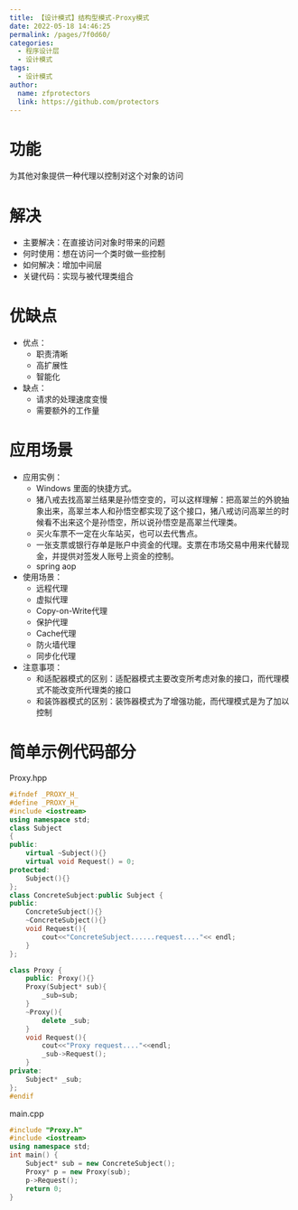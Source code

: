 ```yaml
---
title: 【设计模式】结构型模式-Proxy模式
date: 2022-05-18 14:46:25
permalink: /pages/7f0d60/
categories: 
  - 程序设计层
  - 设计模式
tags: 
  - 设计模式
author: 
  name: zfprotectors
  link: https://github.com/protectors
---
```

# 功能
为其他对象提供一种代理以控制对这个对象的访问
# 解决
- 主要解决：在直接访问对象时带来的问题
- 何时使用：想在访问一个类时做一些控制
- 如何解决：增加中间层
- 关键代码：实现与被代理类组合

# 优缺点
- 优点：
    - 职责清晰
    - 高扩展性
    - 智能化
- 缺点：
    - 请求的处理速度变慢
    - 需要额外的工作量

# 应用场景
- 应用实例：
    - Windows 里面的快捷方式。
    - 猪八戒去找高翠兰结果是孙悟空变的，可以这样理解：把高翠兰的外貌抽象出来，高翠兰本人和孙悟空都实现了这个接口，猪八戒访问高翠兰的时候看不出来这个是孙悟空，所以说孙悟空是高翠兰代理类。
    - 买火车票不一定在火车站买，也可以去代售点。 
    - 一张支票或银行存单是账户中资金的代理。支票在市场交易中用来代替现金，并提供对签发人账号上资金的控制。
    - spring aop
- 使用场景：
    - 远程代理
    - 虚拟代理
    - Copy-on-Write代理
    - 保护代理
    - Cache代理
    - 防火墙代理
    - 同步化代理
- 注意事项：
    - 和适配器模式的区别：适配器模式主要改变所考虑对象的接口，而代理模式不能改变所代理类的接口
    - 和装饰器模式的区别：装饰器模式为了增强功能，而代理模式是为了加以控制

# 简单示例代码部分

Proxy.hpp
```cpp
#ifndef _PROXY_H_ 
#define _PROXY_H_ 
#include <iostream>
using namespace std;
class Subject
{
public:
	virtual ~Subject(){}
	virtual void Request() = 0; 
protected:
	Subject(){}
};
class ConcreteSubject:public Subject {
public:
	ConcreteSubject(){}
	~ConcreteSubject(){} 
	void Request(){
		cout<<"ConcreteSubject......request...."<< endl;
	}
};

class Proxy {
	public: Proxy(){}
	Proxy(Subject* sub){
		_sub=sub;
	}
	~Proxy(){
		delete _sub;
	}
	void Request(){
		cout<<"Proxy request...."<<endl;
		_sub->Request();
	}
private:
	Subject* _sub; 
};
#endif 
```

main.cpp
```cpp
#include "Proxy.h"
#include <iostream>
using namespace std;
int main() {
	Subject* sub = new ConcreteSubject(); 
	Proxy* p = new Proxy(sub); 
	p->Request();
	return 0;
}
```

